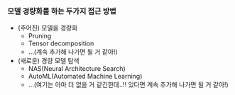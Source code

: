 ### 모델 경량화를 하는 두가지 접근 방법
- (주어진) 모델을 경량화
  - Pruning
  - Tensor decomposition
  - ...(계속 추가해 나가면 될 거 같아!)
- (새로운) 경량 모델 탐색
  - NAS(Neural Architecture Search)
  - AutoML(Automated Machine Learning)
  - ...(여기는 아마 더 없을 거 같긴한데..!! 있다면 계속 추가해 나가면 될 거 같아!)